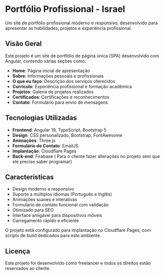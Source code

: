 # Portfólio Profissional - Israel

Um site de portfólio profissional moderno e responsivo, desenvolvido para apresentar as habilidades, projetos e experiência profissional.

## Visão Geral

Este projeto é um site de portfólio de página única (SPA) desenvolvido com Angular, contendo várias seções como:

- **Home**: Página inicial de apresentação
- **Sobre**: Informações pessoais e profissionais
- **O que eu faço**: Descrição dos serviços oferecidos
- **Currículo**: Experiência profissional e formação acadêmica
- **Projetos**: Galeria de projetos realizados
- **Certificados**: Certificações e reconhecimentos
- **Contato**: Formulário para envio de mensagens

## Tecnologias Utilizadas

- **Frontend**: Angular 19, TypeScript, Bootstrap 5
- **Design**: CSS personalizado, Bootstrap, FontAwesome
- **Animações**: Three.js
- **Formulário de Contato**: EmailJS
- **Implantação**: Cloudflare Pages
- **Back-end**: Firabase ( Para o cliente fazer alterações no projeto sem que ele precise saber programar)
  

## Características

- Design moderno e responsivo
- Suporte a múltiplos idiomas (Português e Inglês)
- Animações suaves e interativas
- Formulário de contato funcional com validação
- Otimizado para SEO
- Interface amigável para dispositivos móveis
- Carregamento rápido e eficiente


O projeto está configurado para implantação no Cloudflare Pages, com scripts de build dedicados para este ambiente.

## Licença

Este projeto foi desenvolvido como freelancer e todos os direitos estão reservados ao cliente.
